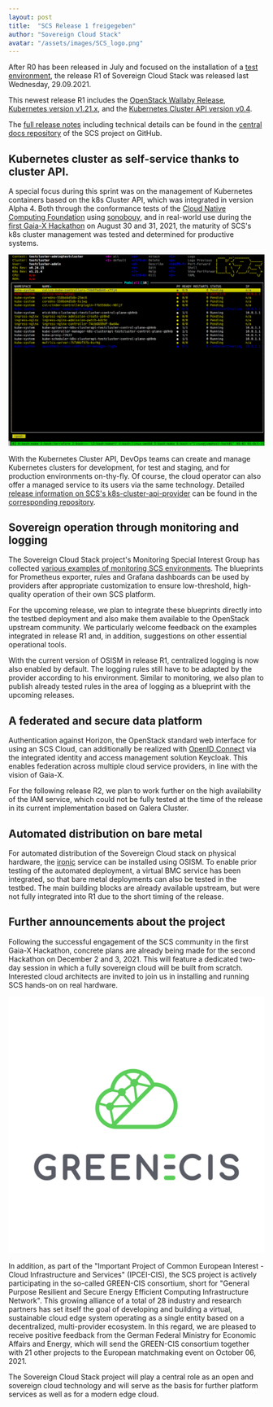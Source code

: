 ```yaml
---
layout: post
title:  "SCS Release 1 freigegeben"
author: "Sovereign Cloud Stack"
avatar: "/assets/images/SCS_logo.png"
---
```


After R0 has been released in July and focused on the installation of a [test environment](https://docs.osism.tech/testbed/), the release R1 of Sovereign Cloud Stack was released last Wednesday, 29.09.2021.

This newest release R1 includes the [OpenStack Wallaby Release](https://releases.openstack.org/wallaby/), [Kubernetes version v1.21.x](https://github.com/kubernetes/kubernetes/releases), and the [Kubernetes Cluster API version v0.4](https://github.com/kubernetes-sigs/cluster-api/releases).

The [full release notes](https://github.com/SovereignCloudStack/Docs/blob/feat/Add-R1/Release-Notes/Release1.md) including technical details can be found in the [central docs repository](https://github.com/SovereignCloudStack/Docs) of the SCS project on GitHub.

## Kubernetes cluster as self-service thanks to cluster API.

A special focus during this sprint was on the management of Kubernetes containers based on the k8s Cluster API, which was integrated in version Alpha 4. Both through the conformance tests of the [Cloud Native Computing Foundation](https://www.cncf.io/) using [sonobouy](https://sonobuoy.io/), and in real-world use during the [first Gaia-X Hackathon](https://www.gaia-x.eu/news/gaia-x-hackathon-1-new-technology-develops-live-today-and-tomorrow) on August 30 and 31, 2021, the maturity of SCS's k8s cluster management was tested and determined for productive systems.

![Screenshot of Kubernetes Cluster Deployment](/assets/images/release1/screenshot-capi-provisioning-k9s.png)

With the Kubernetes Cluster API, DevOps teams can create and manage Kubernetes clusters for development, for test and staging, and for production environments on-thy-fly. Of course, the cloud operator can also offer a managed service to its users via the same technology. Detailed [release information on SCS's k8s-cluster-api-provider](https://github.com/SovereignCloudStack/k8s-cluster-api-provider/blob/master/Release-Notes-R1.md) can be found in the [corresponding repository](https://github.com/SovereignCloudStack/k8s-cluster-api-provider).

## Sovereign operation through monitoring and logging

The Sovereign Cloud Stack project's Monitoring Special Interest Group has collected [various examples of monitoring SCS environments](https://github.com/osism/kolla-operations). The blueprints for Prometheus exporter, rules and Grafana dashboards can be used by providers after appropriate customization to ensure low-threshold, high-quality operation of their own SCS platform. 

For the upcoming release, we plan to integrate these blueprints directly into the testbed deployment and also make them available to the OpenStack upstream community. We particularly welcome feedback on the examples integrated in release R1 and, in addition, suggestions on other essential operational tools.

With the current version of OSISM in release R1, centralized logging is now also enabled by default. The logging rules still have to be adapted by the provider according to his environment. Similar to monitoring, we also plan to publish already tested rules in the area of logging as a blueprint with the upcoming releases.

## A federated and secure data platform

Authentication against Horizon, the OpenStack standard web interface for using an SCS Cloud, can additionally be realized with [OpenID Connect](https://openid.net/connect/) via the integrated identity and access management solution Keycloak. This enables federation across multiple cloud service providers, in line with the vision of Gaia-X.

For the following release R2, we plan to work further on the high availability of the IAM service, which could not be fully tested at the time of the release in its current implementation based on Galera Cluster.

## Automated distribution on bare metal

For automated distribution of the Sovereign Cloud stack on physical hardware, the [ironic](https://ironicbaremetal.org/) service can be installed using OSISM. To enable prior testing of the automated deployment, a virtual BMC service has been integrated, so that bare metal deployments can also be tested in the testbed. The main building blocks are already available upstream, but were not fully integrated into R1 due to the short timing of the release.

## Further announcements about the project

Following the successful engagement of the SCS community in the first Gaia-X Hackathon, concrete plans are already being made for the second Hackathon on December 2 and 3, 2021. This will feature a dedicated two-day session in which a fully sovereign cloud will be built from scratch. Interested cloud architects are invited to join us in installing and running SCS hands-on on real hardware.

![GREEN-CIS](/assets/images/logo-greencis.png)

In addition, as part of the "Important Project of Common European Interest - Cloud Infrastructure and Services" (IPCEI-CIS), the SCS project is actively participating in the so-called GREEN-CIS consortium, short for "General Purpose Resilient and Secure Energy Efficient Computing Infrastructure Network". This growing alliance of a total of 28 industry and research partners has set itself the goal of developing and building a virtual, sustainable cloud edge system operating as a single entity based on a decentralized, multi-provider ecosystem. In this regard, we are pleased to receive positive feedback from the German Federal Ministry for Economic Affairs and Energy, which will send the GREEN-CIS consortium together with 21 other projects to the European matchmaking event on October 06, 2021.

The Sovereign Cloud Stack project will play a central role as an open and sovereign cloud technology and will serve as the basis for further platform services as well as for a modern edge cloud.